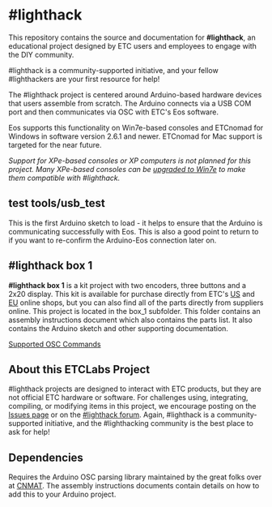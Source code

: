 # #lighthack
This repository contains the source and documentation for **#lighthack**, an educational project designed by ETC users and employees to engage with the DIY community.

#lighthack is a community-supported initiative, and your fellow #lighthackers are your first resource for help!

The #lighthack project is centered around Arduino-based hardware devices that users assemble from scratch. The Arduino connects via a USB COM port and then communicates via OSC with ETC's Eos software.

Eos supports this functionality on Win7e-based consoles and ETCnomad for Windows in software version 2.6.1 and newer. ETCnomad for Mac support is targeted for the near future.

_Support for XPe-based consoles or XP computers is not planned for this project. Many XPe-based consoles can be [upgraded to Win7e](http://www.etcconnect.com/Support/Articles/Windows-7-Upgrade-Eligibility.aspx) to make them compatible with #lighthack._

## test tools/usb_test
This is the first Arduino sketch to load - it helps to ensure that the Arduino is communicating successfully with Eos. This is also a good point to return to if you want to re-confirm the Arduino-Eos connection later on.

## #lighthack box 1
**#lighthack box 1** is a kit project with two encoders, three buttons and a 2x20 display. This kit is available for purchase directly from ETC's [US](https://shop.etcconnect.com/) and [EU](https://shop.etcconnect.eu/) online shops, but you can also find all of the parts directly from suppliers online. This project is located in the box_1 subfolder. This folder contains an assembly instructions document which also contains the parts list. It also contains the Arduino sketch and other supporting documentation.

[Supported OSC Commands](https://github.com/ETCLabs/EosSyncLib/blob/master/Supported%20OSC%20Commands.pdf)

## About this ETCLabs Project
#lighthack projects are designed to interact with ETC products, but they are not official ETC hardware or software. For challenges using, integrating, compiling, or modifying items in this project, we encourage posting on the [Issues page](https://github.com/ETCLabs/lighthack/issues) or on the [#lighthack forum](https://community.etcconnect.com/etclabs/f/lighthack). Again, #lighthack is a community-supported initiative, and the #lighthacking community is the best place to ask for help!

## Dependencies
Requires the Arduino OSC parsing library maintained by the great folks over at [CNMAT](https://github.com/CNMAT/OSC). The assembly instructions documents contain details on how to add this to your Arduino project.


